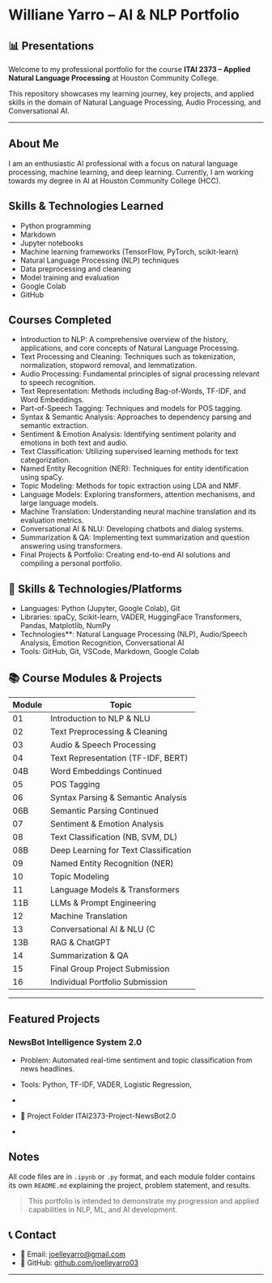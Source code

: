 # Williane Yarro – AI & NLP Portfolio

## 📊 Presentations

Welcome to my professional portfolio for the course **ITAI 2373 – Applied Natural Language Processing** at Houston Community College.

This repository showcases my learning journey, key projects, and applied skills in the domain of Natural Language Processing, Audio Processing, and Conversational AI.

---


## About Me
I am an enthusiastic AI professional with a focus on natural language processing, machine learning, and deep learning. 
Currently, I am working towards my degree in AI at Houston Community College (HCC).

## Skills & Technologies Learned
- Python programming
- Markdown
- Jupyter notebooks
- Machine learning frameworks (TensorFlow, PyTorch, scikit-learn)
- Natural Language Processing (NLP) techniques
- Data preprocessing and cleaning
- Model training and evaluation
- Google Colab
- GitHub



## Courses Completed

- Introduction to NLP: A comprehensive overview of the history, applications, and core concepts of Natural Language Processing.
- Text Processing and Cleaning: Techniques such as tokenization, normalization, stopword removal, and lemmatization.
- Audio Processing: Fundamental principles of signal processing relevant to speech recognition.
- Text Representation: Methods including Bag-of-Words, TF-IDF, and Word Embeddings.
- Part-of-Speech Tagging: Techniques and models for POS tagging.
- Syntax & Semantic Analysis: Approaches to dependency parsing and semantic extraction.
- Sentiment & Emotion Analysis: Identifying sentiment polarity and emotions in both text and audio.
- Text Classification: Utilizing supervised learning methods for text categorization.
- Named Entity Recognition (NER): Techniques for entity identification using spaCy.
- Topic Modeling: Methods for topic extraction using LDA and NMF.
- Language Models: Exploring transformers, attention mechanisms, and large language models.
- Machine Translation: Understanding neural machine translation and its evaluation metrics.
- Conversational AI & NLU: Developing chatbots and dialog systems.
- Summarization & QA: Implementing text summarization and question answering using transformers.
- Final Projects & Portfolio: Creating end-to-end AI solutions and compiling a personal portfolio.

## 🔧 Skills & Technologies/Platforms

- Languages: Python (Jupyter, Google Colab), Git
- Libraries: spaCy, Scikit-learn, VADER, HuggingFace Transformers, Pandas, Matplotlib, NumPy
- Technologies**: Natural Language Processing (NLP), Audio/Speech Analysis, Emotion Recognition, Conversational AI
- Tools: GitHub, Git, VSCode, Markdown, Google Colab
## 📚 Course Modules & Projects

| Module | Topic                                  |              
|--------|----------------------------------------|
| 01     | Introduction to NLP & NLU              |                                  
| 02     | Text Preprocessing & Cleaning          |                                  
| 03     | Audio & Speech Processing              |                              
| 04     | Text Representation (TF-IDF, BERT)     |                                 
| 04B    | Word Embeddings Continued              |                                
| 05     | POS Tagging                            |                                  
| 06     | Syntax Parsing & Semantic Analysis     |                                  
| 06B    | Semantic Parsing Continued             |                                    
| 07     | Sentiment & Emotion Analysis           |                           
| 08     | Text Classification (NB, SVM, DL)      | 
| 08B    | Deep Learning for Text Classification  | 
| 09     | Named Entity Recognition (NER)         | 
| 10     | Topic Modeling                         |
| 11     | Language Models & Transformers         | 
| 11B    | LLMs & Prompt Engineering              |                                   
| 12     | Machine Translation                    
| 13     | Conversational AI & NLU (C
| 13B    | RAG & ChatGPT                          |
| 14     | Summarization & QA                     | 
| 15     | Final Group Project Submission         | 
| 16     | Individual Portfolio Submission        | 

---



## Featured Projects

### NewsBot Intelligence System 2.0
- Problem: Automated real-time sentiment and topic classification from news headlines.
- Tools: Python, TF-IDF, VADER, Logistic Regression, 

- 
- 🔗 Project Folder ITAI2373-Project-NewsBot2.0

- 
## Notes

All code files are in `.ipynb` or `.py` format, and each module folder contains its own `README.md` explaining the project, problem statement, and results.

> This portfolio is intended to demonstrate my progression and applied capabilities in NLP, ML, and AI development. 



## 📞 Contact

- 📧 Email: joelleyarro@gmail.com  
- 💼 GitHub: [github.com/joelleyarro03](https://github.com/joelleyarro03)


---




